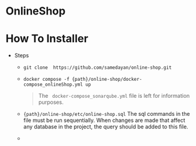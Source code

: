 # OnlineShop

# How To Installer

- Steps
    * ``` git clone  https://github.com/samedayan/online-shop.git ```

    * ``` docker compose -f {path}/online-shop/docker-compose_onlineShop.yml up  ```

      > The ``` docker-compose_sonarqube.yml``` file is left for information purposes.
    * ``` {path}/online-shop/etc/online-shop.sql ``` The sql commands in the file must be run sequentially. When changes are made that affect any database in the project, the query should be added to this file.
    * 